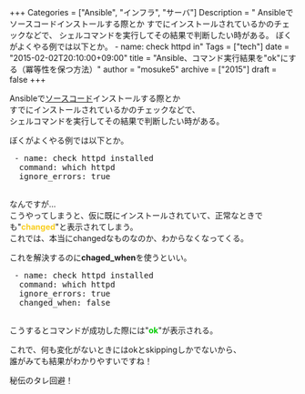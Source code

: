 +++
Categories = ["Ansible", "インフラ", "サーバ"]
Description = " Ansibleでソースコードインストールする際とか すでにインストールされているかのチェックなどで、 シェルコマンドを実行してその結果で判断したい時がある。  ぼくがよくやる例では以下とか。  - name: check httpd in"
Tags = ["tech"]
date = "2015-02-02T20:10:00+09:00"
title = "Ansible、コマンド実行結果を&quot;ok&quot;にする（冪等性を保つ方法）"
author = "mosuke5"
archive = ["2015"]
draft = false
+++

<body>
<p>Ansibleで<a class="keyword" href="http://d.hatena.ne.jp/keyword/%A5%BD%A1%BC%A5%B9%A5%B3%A1%BC%A5%C9">ソースコード</a>インストールする際とか<br>
すでにインストールされているかのチェックなどで、<br>
シェルコマンドを実行してその結果で判断したい時がある。</p>

<p>ぼくがよくやる例では以下とか。</p>

<pre class="code lang-yaml" data-lang="yaml" data-unlink> - name: check httpd installed
  command: which httpd
  ignore_errors: true
 </pre>


<p>なんですが...<br>
こうやってしまうと、仮に既にインストールされていて、正常なときでも"<b><span style="color: #f9ce1d">changed</span></b>"と表示されてしまう。<br>
これでは、本当にchangedなものなのか、わからなくなってくる。</p>

<p>これを解決するのに<b>chaged_when</b>を使うといい。</p>

<pre class="code lang-yaml" data-lang="yaml" data-unlink> - name: check httpd installed
  command: which httpd
  ignore_errors: true
  changed_when: false
 </pre>


<p>こうするとコマンドが成功した際には"<b><span style="color: #00cc00">ok</span></b>"が表示される。</p>

<p>これで、何も変化がないときにはokとskippingしかでないから、<br>
誰がみても結果がわかりやすいですね！</p>

<p>秘伝のタレ回避！</p>
</body>
